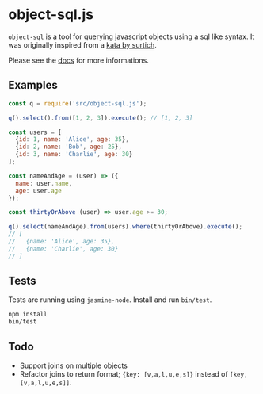 # object-sql.js

`object-sql` is a tool for querying javascript objects using a sql like syntax. It was originally inspired from a [kata by surtich](https://www.codewars.com/kata/545434090294935e7d0010ab).

Please see the [docs](https://ankr.github.io/object-sql.js) for more informations.

## Examples
```javascript
const q = require('src/object-sql.js');

q().select().from([1, 2, 3]).execute(); // [1, 2, 3]
```

```javascript
const users = [
  {id: 1, name: 'Alice', age: 35},
  {id: 2, name: 'Bob', age: 25},
  {id: 3, name: 'Charlie', age: 30}
];

const nameAndAge = (user) => ({
  name: user.name,
  age: user.age
});

const thirtyOrAbove (user) => user.age >= 30;

q().select(nameAndAge).from(users).where(thirtyOrAbove).execute();
// [
//   {name: 'Alice', age: 35},
//   {name: 'Charlie', age: 30}
// ]
```

## Tests

Tests are running using `jasmine-node`. Install and run `bin/test`.
```bash
npm install
bin/test
```

## Todo

 - Support joins on multiple objects
 - Refactor joins to return format; `{key: [v,a,l,u,e,s]}` instead of `[key, [v,a,l,u,e,s]]`.
